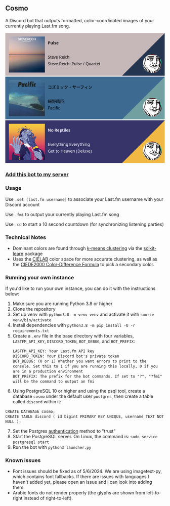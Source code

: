 ## Cosmo

A Discord bot that outputs formatted, color-coordinated images of your currently playing Last.fm song.

![Pulse / Quartet](/examples/stevereich.png)
![Pacific](/examples/haruomi.png)
![Get to Heaven](/examples/everythingeverything.png)

### [Add this bot to my server](https://discord.com/api/oauth2/authorize?client_id=516324491618680832&permissions=35840&scope=bot)

### Usage

Use `.set [last.fm username]` to associate your Last.fm username with your Discord account

Use `.fmi` to output your currently playing Last.fm song

Use `.cd` to start a 10 second countdown (for synchronizing listening parties)

### Technical Notes

- Dominant colors are found through [k-means clustering](https://en.wikipedia.org/wiki/K-means_clustering) via the [scikit-learn](https://scikit-learn.org/stable/) package
- Uses the [CIELAB](https://en.wikipedia.org/wiki/CIELAB_color_space) color space for more accurate clustering, as well as the [CIEDE2000 Color-Difference Formula](https://en.wikipedia.org/wiki/Color_difference#CIEDE2000) to pick a secondary color.

### Running your own instance

If you'd like to run your own instance, you can do it with the instructions below:

1. Make sure you are running Python 3.8 or higher
2. Clone the repository
3. Set up venv with `python3.8 -m venv venv` and activate it with `source venv/bin/activate`
4. Install dependencies with `python3.8 -m pip install -U -r requirements.txt`
5. Create a `.env` file in the base directory with four variables, `LASTFM_API_KEY`, `DISCORD_TOKEN`, `BOT_DEBUG`, and `BOT_PREFIX`: 
    ```
    LASTFM_API_KEY: Your Last.fm API key
    DISCORD_TOKEN: Your Discord bot's private token
    BOT_DEBUG: (0 or 1) Whether you want errors to print to the console. Set this to 1 if you are running this locally, 0 if you are in a production environment
    BOT_PREFIX: The prefix for the bot commands. If set to "?", "?fmi" will be the command to output an fmi
    ```
6. Using PostgreSQL 10 or higher and using the psql tool, create a database `cosmo` under the default user `postgres`, then create a table called `discord` within it:

```
CREATE DATABASE cosmo;
CREATE TABLE discord ( id bigint PRIMARY KEY UNIQUE, username TEXT NOT NULL );
```
7. Set the Postgres [authentication](https://www.postgresql.org/docs/10/auth-methods.html) method to "trust"
8. Start the PostgreSQL server. On Linux, the command is: `sudo service postgresql start`
9. Run the bot with `python3 launcher.py`

### Known issues

- Font issues should be fixed as of 5/6/2024. We are using imagetext-py, which contains font fallbacks. If there are issues with languages I haven't added yet, please open an issue and I can look into adding them. 
- Arabic fonts do not render properly (the glyphs are shown from left-to-right instead of right-to-left).